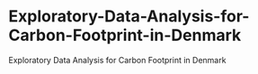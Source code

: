 # Exploratory-Data-Analysis-for-Carbon-Footprint-in-Denmark
Exploratory  Data Analysis for Carbon Footprint in Denmark

